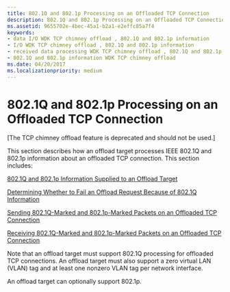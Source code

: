 ```yaml
---
title: 802.1Q and 802.1p Processing on an Offloaded TCP Connection
description: 802.1Q and 802.1p Processing on an Offloaded TCP Connection
ms.assetid: 9655702e-4bec-45a1-b2a1-e2effc85a7f4
keywords:
- data I/O WDK TCP chimney offload , 802.1Q and 802.1p information
- I/O WDK TCP chimney offload , 802.1Q and 802.1p information
- received data processing WDK TCP chimney offload , 802.1Q and 802.1p information
- 802.1Q and 802.1p information WDK TCP chimney offload
ms.date: 04/20/2017
ms.localizationpriority: medium
---
```


# 802.1Q and 802.1p Processing on an Offloaded TCP Connection


\[The TCP chimney offload feature is deprecated and should not be used.\]




This section describes how an offload target processes IEEE 802.1Q and 802.1p information about an offloaded TCP connection. This section includes:

[802.1Q and 802.1p Information Supplied to an Offload Target](802-1q-and-802-1p-information-supplied-to-an-offload-target.md)

[Determining Whether to Fail an Offload Request Because of 802.1Q Information](determining-whether-to-fail-an-offload-request-because-of-802-1q-infor.md)

[Sending 802.1Q-Marked and 802.1p-Marked Packets on an Offloaded TCP Connection](sending-802-1q-marked-and-802-1p-marked-packets-on-an-offloaded-tcp-co.md)

[Receiving 802.1Q-Marked and 802.1p-Marked Packets on an Offloaded TCP Connection](receiving-802-1q-marked-and-802-1p-marked-packets-on-an-offloaded-tcp-.md)

Note that an offload target must support 802.1Q processing for offloaded TCP connections. An offload target must also support a zero virtual LAN (VLAN) tag and at least one nonzero VLAN tag per network interface.

An offload target can optionally support 802.1p.

 

 





